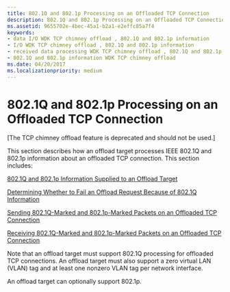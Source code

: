 ```yaml
---
title: 802.1Q and 802.1p Processing on an Offloaded TCP Connection
description: 802.1Q and 802.1p Processing on an Offloaded TCP Connection
ms.assetid: 9655702e-4bec-45a1-b2a1-e2effc85a7f4
keywords:
- data I/O WDK TCP chimney offload , 802.1Q and 802.1p information
- I/O WDK TCP chimney offload , 802.1Q and 802.1p information
- received data processing WDK TCP chimney offload , 802.1Q and 802.1p information
- 802.1Q and 802.1p information WDK TCP chimney offload
ms.date: 04/20/2017
ms.localizationpriority: medium
---
```


# 802.1Q and 802.1p Processing on an Offloaded TCP Connection


\[The TCP chimney offload feature is deprecated and should not be used.\]




This section describes how an offload target processes IEEE 802.1Q and 802.1p information about an offloaded TCP connection. This section includes:

[802.1Q and 802.1p Information Supplied to an Offload Target](802-1q-and-802-1p-information-supplied-to-an-offload-target.md)

[Determining Whether to Fail an Offload Request Because of 802.1Q Information](determining-whether-to-fail-an-offload-request-because-of-802-1q-infor.md)

[Sending 802.1Q-Marked and 802.1p-Marked Packets on an Offloaded TCP Connection](sending-802-1q-marked-and-802-1p-marked-packets-on-an-offloaded-tcp-co.md)

[Receiving 802.1Q-Marked and 802.1p-Marked Packets on an Offloaded TCP Connection](receiving-802-1q-marked-and-802-1p-marked-packets-on-an-offloaded-tcp-.md)

Note that an offload target must support 802.1Q processing for offloaded TCP connections. An offload target must also support a zero virtual LAN (VLAN) tag and at least one nonzero VLAN tag per network interface.

An offload target can optionally support 802.1p.

 

 





